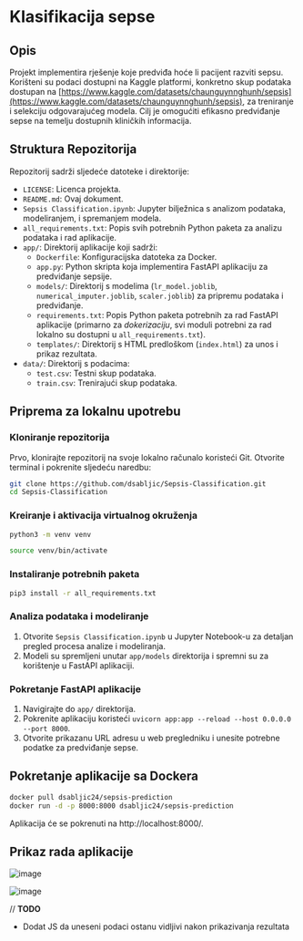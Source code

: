 # Klasifikacija sepse

## Opis

Projekt implementira rješenje koje predviđa hoće li pacijent razviti sepsu. Korišteni su podaci dostupni na Kaggle platformi, konkretno skup podataka dostupan na [https://www.kaggle.com/datasets/chaunguynnghunh/sepsis](https://www.kaggle.com/datasets/chaunguynnghunh/sepsis), za treniranje i selekciju odgovarajućeg modela. Cilj je omogućiti efikasno predviđanje sepse na temelju dostupnih kliničkih informacija.

## Struktura Repozitorija

Repozitorij sadrži sljedeće datoteke i direktorije:

- `LICENSE`: Licenca projekta.
- `README.md`: Ovaj dokument.
- `Sepsis Classification.ipynb`: Jupyter bilježnica s analizom podataka, modeliranjem, i spremanjem modela.
- `all_requirements.txt`: Popis svih potrebnih Python paketa za analizu podataka i rad aplikacije.
- `app/`: Direktorij aplikacije koji sadrži:
  - `Dockerfile`: Konfiguracijska datoteka za Docker.
  - `app.py`: Python skripta koja implementira FastAPI aplikaciju za predviđanje sepsije.
  - `models/`: Direktorij s modelima (`lr_model.joblib`, `numerical_imputer.joblib`, `scaler.joblib`) za pripremu podataka i predviđanje.
  - `requirements.txt`: Popis Python paketa potrebnih za rad FastAPI aplikacije (primarno za *dokerizaciju*, svi moduli potrebni za rad lokalno su dostupni u `all_requirements.txt`).
  - `templates/`: Direktorij s HTML predloškom (`index.html`) za unos i prikaz rezultata.
- `data/`: Direktorij s podacima:
  - `test.csv`: Testni skup podataka.
  - `train.csv`: Trenirajući skup podataka.

## Priprema za lokalnu upotrebu

### Kloniranje repozitorija

Prvo, klonirajte repozitorij na svoje lokalno računalo koristeći Git. Otvorite terminal i pokrenite sljedeću naredbu:

```bash
git clone https://github.com/dsabljic/Sepsis-Classification.git
cd Sepsis-Classification
```

### Kreiranje i aktivacija virtualnog okruženja

```bash
python3 -m venv venv
```

```bash
source venv/bin/activate
```

### Instaliranje potrebnih paketa

```bash
pip3 install -r all_requirements.txt
```

### Analiza podataka i modeliranje

1. Otvorite `Sepsis Classification.ipynb` u Jupyter Notebook-u za detaljan pregled procesa analize i modeliranja.
2. Modeli su spremljeni unutar `app/models` direktorija i spremni su za korištenje u FastAPI aplikaciji.

### Pokretanje FastAPI aplikacije

1. Navigirajte do `app/` direktorija.
2. Pokrenite aplikaciju koristeći `uvicorn app:app --reload --host 0.0.0.0 --port 8000`.
3. Otvorite prikazanu URL adresu u web pregledniku i unesite potrebne podatke za predviđanje sepse.

## Pokretanje aplikacije sa Dockera

```bash
docker pull dsabljic24/sepsis-prediction
docker run -d -p 8000:8000 dsabljic24/sepsis-prediction
```

Aplikacija će se pokrenuti na http://localhost:8000/.

## Prikaz rada aplikacije

![image](https://github.com/dsabljic/Sepsis-Classification/assets/83828394/537f6961-fee0-4825-9a9a-4bcfa052cd2d)

![image](https://github.com/dsabljic/Sepsis-Classification/assets/83828394/779abe7a-870e-4a0f-a280-3b390499d442)
 
// **TODO**

- Dodat JS da uneseni podaci ostanu vidljivi nakon prikazivanja rezultata
